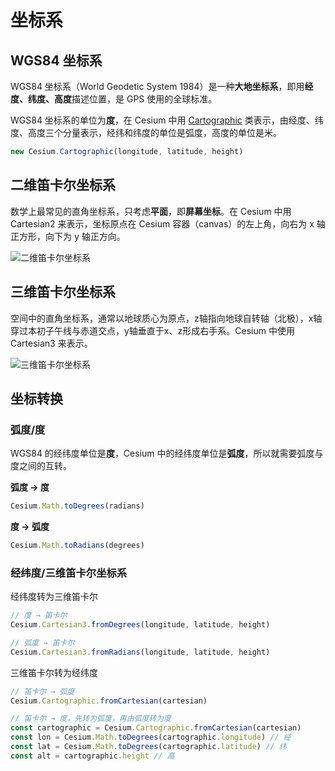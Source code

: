 # 坐标系

## WGS84 坐标系

WGS84 坐标系（World Geodetic System 1984）是一种**大地坐标系**，即用**经度、纬度、高度**描述位置，是 GPS 使用的全球标准。

WGS84 坐标系的单位为**度**，在 Cesium 中用 [Cartographic](https://cesium.com/learn/cesiumjs/ref-doc/Cartographic.html) 类表示，由经度、纬度、高度三个分量表示，经纬和纬度的单位是弧度，高度的单位是米。

```js
new Cesium.Cartographic(longitude, latitude, height)
```

## 二维笛卡尔坐标系

数学上最常见的直角坐标系，只考虑**平面**，即**屏幕坐标**。在 Cesium 中用 Cartesian2 来表示，坐标原点在 Cesium 容器（canvas）的左上角，向右为 x 轴正方形，向下为 y 轴正方向。

![二维笛卡尔坐标系](/imgs/Cartesian2.svg)

## 三维笛卡尔坐标系

空间中的直角坐标系，通常以地球质心为原点，z轴指向地球自转轴（北极），x轴穿过本初子午线与赤道交点，y轴垂直于x、z形成右手系。Cesium 中使用 Cartesian3 来表示。

![三维笛卡尔坐标系](/imgs/Cartesian3.png)

## 坐标转换

### 弧度/度

WGS84 的经纬度单位是**度**，Cesium 中的经纬度单位是**弧度**，所以就需要弧度与度之间的互转。

**弧度 → 度**

```js
Cesium.Math.toDegrees(radians)
```

**度 → 弧度**

```js
Cesium.Math.toRadians(degrees)
```

### 经纬度/三维笛卡尔坐标系

经纬度转为三维笛卡尔

```js
// 度 → 笛卡尔
Cesium.Cartesian3.fromDegrees(longitude, latitude, height)

// 弧度 → 笛卡尔
Cesium.Cartesian3.fromRadians(longitude, latitude, height)
```

三维笛卡尔转为经纬度

```js
// 笛卡尔 → 弧度
Cesium.Cartographic.fromCartesian(cartesian)

// 笛卡尔 → 度，先转为弧度，再由弧度转为度
const cartographic = Cesium.Cartographic.fromCartesian(cartesian)
const lon = Cesium.Math.toDegrees(cartographic.longitude) // 经
const lat = Cesium.Math.toDegrees(cartographic.latitude) // 纬
const alt = cartographic.height // 高
```